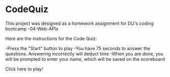 # CodeQuiz

This project was designed as a homework assignment for DU's coding bootcamp -04-Web-APIs

Here are the instructions for the Code Quiz:

-Press the "Start" button to play
-You have 75 seconds to answer the questions. Answering incorrectly will deduct time
-When you are done, you will be prompted to enter your name, which will be saved on the scoreboard

Click here to play!

